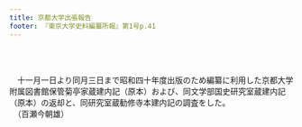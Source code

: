 ```yaml
---
title: 京都大学出張報告
footer: 『東京大学史料編纂所報』第1号p.41
---
```

<div id="txtBody"><br/><p class="mtx"><br/>　十一月一日より同月三日まで昭和四十年度出版のため編纂に利用した京都大学附属図書館保管菊亭家蔵建内記（原本）および、同文学部国史研究室蔵建内記（原本）の返却と、同研究室蔵勧修寺本建内記の調査をした。<br/>　（百瀬今朝雄）<br/></p><br/></div>